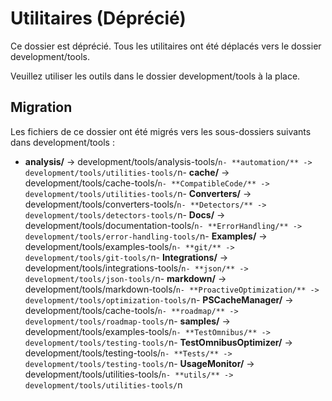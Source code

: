 # Utilitaires (Déprécié)

Ce dossier est déprécié. Tous les utilitaires ont été déplacés vers le dossier development/tools.

Veuillez utiliser les outils dans le dossier development/tools à la place.

## Migration

Les fichiers de ce dossier ont été migrés vers les sous-dossiers suivants dans development/tools :

- **analysis/** -> development/tools/analysis-tools/`n- **automation/** -> development/tools/utilities-tools/`n- **cache/** -> development/tools/cache-tools/`n- **CompatibleCode/** -> development/tools/utilities-tools/`n- **Converters/** -> development/tools/converters-tools/`n- **Detectors/** -> development/tools/detectors-tools/`n- **Docs/** -> development/tools/documentation-tools/`n- **ErrorHandling/** -> development/tools/error-handling-tools/`n- **Examples/** -> development/tools/examples-tools/`n- **git/** -> development/tools/git-tools/`n- **Integrations/** -> development/tools/integrations-tools/`n- **json/** -> development/tools/json-tools/`n- **markdown/** -> development/tools/markdown-tools/`n- **ProactiveOptimization/** -> development/tools/optimization-tools/`n- **PSCacheManager/** -> development/tools/cache-tools/`n- **roadmap/** -> development/tools/roadmap-tools/`n- **samples/** -> development/tools/examples-tools/`n- **TestOmnibus/** -> development/tools/testing-tools/`n- **TestOmnibusOptimizer/** -> development/tools/testing-tools/`n- **Tests/** -> development/tools/testing-tools/`n- **UsageMonitor/** -> development/tools/utilities-tools/`n- **utils/** -> development/tools/utilities-tools/`n

